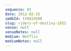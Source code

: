 ```yaml
---
sequence: 91
date: 2012-02-25
imdbId: tt0024500
slug: riders-of-destiny-1933
venue: null
venueNotes: null
medium: Netflix
mediumNotes: null
---
```

